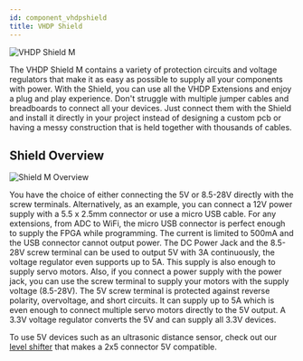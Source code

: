 ```yaml
---
id: component_vhdpshield
title: VHDP Shield
---
```


![VHDP Shield M](/img/vhdpshield/Items.png)

The VHDP Shield M contains a variety of protection circuits and voltage regulators that make it as easy as possible to supply all your components with power. 
With the Shield, you can use all the VHDP Extensions and enjoy a plug and play experience. Don't struggle with multiple jumper cables and breadboards to connect all your devices. Just connect them with the Shield and install it directly in your project instead of designing a custom pcb or having a messy construction that is held together with thousands of cables.

## Shield Overview
![Shield M Overview](/img/vhdpshield/Items1.png)

You have the choice of either connecting the 5V or 8.5-28V directly with the screw terminals. Alternatively, as an example, you can connect a 12V power supply with a 5.5 x 2.5mm connector or use a micro USB cable.
For any extensions, from ADC to WiFi, the micro USB connector is perfect enough to supply the FPGA while programming. The current is limited to 500mA and the USB connector cannot output power.
The DC Power Jack and the 8.5-28V screw terminal can be used to output 5V with 3A continuously, the voltage regulator even supports up to 5A. This supply is also enough to supply servo motors. Also, if you connect a power supply with the power jack, you can use the screw terminal to supply your motors with the supply voltage (8.5-28V).
The 5V screw terminal is protected against reverse polarity, overvoltage, and short circuits. It can supply up to 5A which is even enough to connect multiple servo motors directly to the 5V output.
A 3.3V voltage regulator converts the 5V and can supply all 3.3V devices.

To use 5V devices such as an ultrasonic distance sensor, check out our [level shifter](/docs/extension_levelshifter) that makes a 2x5 connector 5V compatible.
